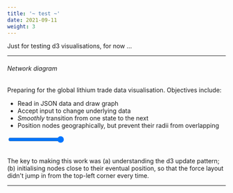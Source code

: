 ```yaml
---
title: '~ test ~'
date: 2021-09-11
weight: 3
---
```


Just for testing d3 visualisations, for now ...

<!--more-->

<!-- Load d3.js -->
<script src="https://cdnjs.cloudflare.com/ajax/libs/d3/5.15.0/d3.js"></script>
<!-- <script src='https://d3js.org/d3.v6.js'></script> -->



---

###### Network diagram

Preparing for the global lithium trade data visualisation. Objectives include:
- Read in JSON data and draw graph
- Accept input to change underlying data
- _Smoothly_ transition from one state to the next
- Position nodes geographically, but prevent their radii from overlapping

<div>
    <input type='range', id='test-net-year-input', min='2015', max='2016', step='1'>
</div>

<div id='test-network-fig'></div>

<!-- Call the script to populate #test-network-fig -->
<script src="/scripts/test-network.js"></script>

<br>

The key to making this work was (a) understanding the d3 update pattern; (b) initialising nodes close to their eventual position, so that the force layout didn't jump in from the top-left corner every time.

---

<!-- ###### Bar chart (basic) -->
<!-- Create a div where the graph will take place -->
<!-- <div id='test-barchart-fig'></div> -->

<!-- Calling the script to populate #barviz -->
<!-- <script src="/scripts/test-barchart.js"></script><br> -->